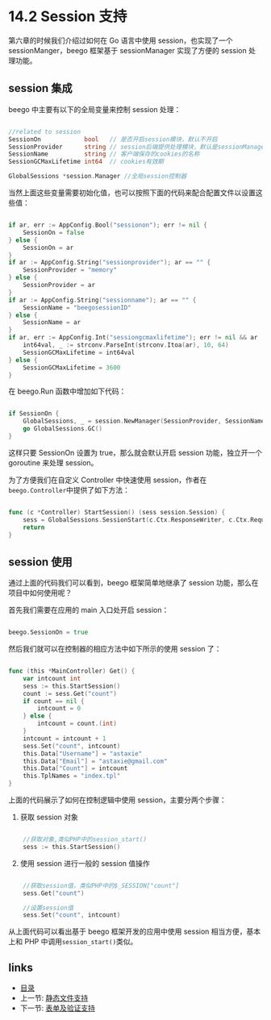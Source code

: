# 14.2 Session 支持

第六章的时候我们介绍过如何在 Go 语言中使用 session，也实现了一个 sessionManger，beego 框架基于 sessionManager 实现了方便的 session 处理功能。

## session 集成

beego 中主要有以下的全局变量来控制 session 处理：

```Go

//related to session
SessionOn            bool   // 是否开启session模块，默认不开启
SessionProvider      string // session后端提供处理模块，默认是sessionManager支持的memory
SessionName          string // 客户端保存的cookies的名称
SessionGCMaxLifetime int64  // cookies有效期

GlobalSessions *session.Manager //全局session控制器
```

当然上面这些变量需要初始化值，也可以按照下面的代码来配合配置文件以设置这些值：

```Go

if ar, err := AppConfig.Bool("sessionon"); err != nil {
	SessionOn = false
} else {
	SessionOn = ar
}
if ar := AppConfig.String("sessionprovider"); ar == "" {
	SessionProvider = "memory"
} else {
	SessionProvider = ar
}
if ar := AppConfig.String("sessionname"); ar == "" {
	SessionName = "beegosessionID"
} else {
	SessionName = ar
}
if ar, err := AppConfig.Int("sessiongcmaxlifetime"); err != nil && ar != 0 {
	int64val, _ := strconv.ParseInt(strconv.Itoa(ar), 10, 64)
	SessionGCMaxLifetime = int64val
} else {
	SessionGCMaxLifetime = 3600
}
```

在 beego.Run 函数中增加如下代码：

```Go

if SessionOn {
	GlobalSessions, _ = session.NewManager(SessionProvider, SessionName, SessionGCMaxLifetime)
	go GlobalSessions.GC()
}
```

这样只要 SessionOn 设置为 true，那么就会默认开启 session 功能，独立开一个 goroutine 来处理 session。

为了方便我们在自定义 Controller 中快速使用 session，作者在`beego.Controller`中提供了如下方法：

```Go

func (c *Controller) StartSession() (sess session.Session) {
	sess = GlobalSessions.SessionStart(c.Ctx.ResponseWriter, c.Ctx.Request)
	return
}
```

## session 使用

通过上面的代码我们可以看到，beego 框架简单地继承了 session 功能，那么在项目中如何使用呢？

首先我们需要在应用的 main 入口处开启 session：

```Go

beego.SessionOn = true
```

然后我们就可以在控制器的相应方法中如下所示的使用 session 了：

```Go

func (this *MainController) Get() {
	var intcount int
	sess := this.StartSession()
	count := sess.Get("count")
	if count == nil {
		intcount = 0
	} else {
		intcount = count.(int)
	}
	intcount = intcount + 1
	sess.Set("count", intcount)
	this.Data["Username"] = "astaxie"
	this.Data["Email"] = "astaxie@gmail.com"
	this.Data["Count"] = intcount
	this.TplNames = "index.tpl"
}
```

上面的代码展示了如何在控制逻辑中使用 session，主要分两个步骤：

1. 获取 session 对象

```Go

	//获取对象,类似PHP中的session_start()
	sess := this.StartSession()
```

2. 使用 session 进行一般的 session 值操作

```Go

	//获取session值，类似PHP中的$_SESSION["count"]
	sess.Get("count")

	//设置session值
	sess.Set("count", intcount)
```

从上面代码可以看出基于 beego 框架开发的应用中使用 session 相当方便，基本上和 PHP 中调用`session_start()`类似。

## links

- [目录](preface.md)
- 上一节: [静态文件支持](14.1.md)
- 下一节: [表单及验证支持](14.3.md)
